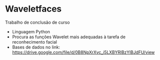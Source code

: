 # Waveletfaces
Trabalho de conclusão de curso 
 - Linguagem Python
 - Procura as funções Wavelet mais adequadas à tarefa de reconhecimento facial
 - Bases de dados no link: https://drive.google.com/file/d/0B8NpXrXvc_i5LXBYRlBzYlBJdFU/view